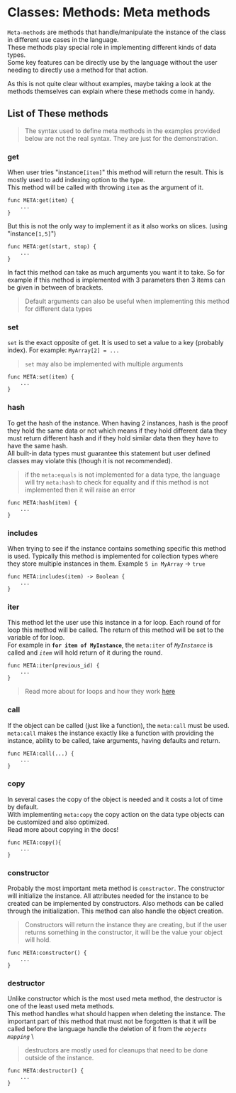 # Classes: Methods: Meta methods

`Meta-methods` are methods that handle/manipulate the instance of the class in different use cases in the language.\
These methods play special role in implementing different kinds of data types.\
Some key features can be directly use by the language without the user needing to directly use a method for that action.

As this is not quite clear without examples, maybe taking a look at the methods themselves can explain where these methods come in handy.


## List of These methods

> The syntax used to define meta methods in the examples provided below are not the real syntax. They are just for the demonstration.


### get

When user tries "instance`[item]`" this method will return the result. This is mostly used to add indexing option to the type.\
This method will be called with throwing `item` as the argument of it.

    func META:get(item) {
        ...
    }

But this is not the only way to implement it as it also works on slices. (using "instance`[1,5]`")

    func META:get(start, stop) {
        ...
    }

In fact this method can take as much arguments you want it to take. So for example if this method is implemented with 3 parameters then 3 items can be given in between of brackets.

> Default arguments can also be useful when implementing this method for different data types


### set

`set` is the exact opposite of get. It is used to set a value to a key (probably index). For example: `MyArray[2] = ...`

> `set` may also be implemented with multiple arguments

    func META:set(item) {
        ...
    }


### hash

To get the hash of the instance. When having 2 instances, hash is the proof they hold the same data or not which means if they hold different data they must return different hash and if they hold similar data then they have to have the same hash.\
All built-in data types must guarantee this statement but user defined classes may violate this (though it is not recommended).

> if the `meta:equals` is not implemented for a data type, the language will try `meta:hash` to check for equality and if this method is not implemented then it will raise an error

    func META:hash(item) {
        ...
    }


### includes

When trying to see if the instance contains something specific this method is used. Typically this method is implemented for collection types where they store multiple instances in them. Example `5 in MyArray` -> `true`

    func META:includes(item) -> Boolean {
        ...
    }


### iter

This method let the user use this instance in a for loop. Each round of for loop this method will be called. The return of this method will be set to the variable of for loop.\
For example in **`for item of MyInstance`**, the `meta:iter` of _`MyInstance`_ is called and _`item`_ will hold return of it during the round.

    func META:iter(previous_id) {
        ...
    }

> Read more about for loops and how they work [here](/docs/Principals/control_flow/for_loop.md)



### call

If the object can be called (just like a function), the `meta:call` must be used. `meta:call` makes the instance exactly like a function with providing the instance, ability to be called, take arguments, having defaults and return.

    func META:call(...) {
        ...
    }


### copy

In several cases the copy of the object is needed and it costs a lot of time by default.\
With implementing `meta:copy` the copy action on the data type objects can be customized and also optimized.\
Read more about copying in the docs!

    func META:copy(){
        ...
    }


### constructor

Probably the most important meta method is `constructor`. The constructor will initialize the instance. All attributes needed for the instance to be created can be implemented by constructors. Also methods can be called through the initialization. This method can also handle the object creation.

> Constructors will return the instance they are creating, but if the user returns something in the constructor, it will be the value your object will hold.

    func META:constructor() {
        ...
    }


### destructor

Unlike constructor which is the most used meta method, the destructor is one of the least used meta methods.\
This method handles what should happen when deleting the instance. The important part of this method that must not be forgotten is that it will be called before the language handle the deletion of it from the _`objects mapping`_ \

> destructors are mostly used for cleanups that need to be done outside of the instance.

    func META:destructor() {
        ...
    }
